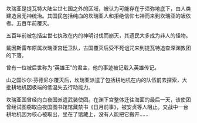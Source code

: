 坎瑞亚是提瓦特大陆尘世七国之外的区域，被认为可能存在于须弥地底下，由人类建造且无神统治。其国民包括纯血的坎瑞亚人和拒绝信仰七神而来到坎瑞亚的皈依者。五百年前覆灭。

五百年前被包括尘世七执政在内的神明讨伐而崩灭，其遗民大多成为非人的怪物。

戴因斯雷布原属坎瑞亚宫廷卫队，古国覆灭后受不死诅咒来到提瓦特追查深渊教团的下落。

曾有一位被后世称为“英雄王”的君主，他的事迹被记载入英雄传记。

山之国沙尔·芬德尼尔覆灭后，坎瑞亚派遣了包括耕地机在内的队伍前去探索，大批耕地机因极端的低温失去行动能力。

坎瑞亚国曾经向白夜国派遣武装使团。在渊下宫整体迁往海面的最后一天，该使团曾经试图窃取白夜国图书馆馆藏禁书《日月前事》，被安贞等人阻止。交战中一台耕地机因为核心被取出，坐在了馆藏上，没有人能把它搬开......